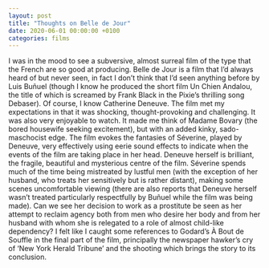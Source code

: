 ```yaml
---
layout: post
title: "Thoughts on Belle de Jour"
date: 2020-06-01 00:00:00 +0100
categories: films
---
```


I was in the mood to see a subversive, almost surreal film of the type that the French are so good at producing. Belle de Jour is a film that I’d always heard of but never seen, in fact I don’t think that I’d seen anything before by Luis Buñuel (though I know he produced the short film Un Chien Andalou, the title of which is screamed by Frank Black in the Pixie’s thrilling song Debaser). Of course, I know Catherine Deneuve. The film met my expectations in that it was shocking, thought-provoking and challenging. It was also very enjoyable to watch. It made me think of Madame Bovary (the bored housewife seeking excitement), but with an added kinky, sado-maschocist edge. The film evokes the fantasies of Séverine, played by Deneuve, very effectively using eerie sound effects to indicate when the events of the film are taking place in her head. Deneuve herself is brilliant, the fragile, beautiful and mysterious centre of the film. Séverine spends much of the time being mistreated by lustful men (with the exception of her husband, who treats her sensitively but is rather distant), making some scenes uncomfortable viewing (there are also reports that Deneuve herself wasn’t treated particularly respectfully by Buñuel while the film was being made). Can we see her decision to work as a prostitute be seen as her attempt to reclaim agency both from men who desire her body and from her husband with whom she is relegated to a role of almost child-like dependency? I felt like I caught some references to Godard’s À Bout de Souffle in the final part of the film, principally the newspaper hawker’s cry of ‘New York Herald Tribune’ and the shooting which brings the story to its conclusion.
